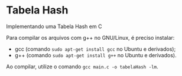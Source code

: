 # Tabela Hash
Implementando uma Tabela Hash em C

Para compilar os arquivos com g++ no GNU/Linux, é preciso instalar:
  - gcc (comando `sudo apt-get install gcc` no Ubuntu e derivados);
  - g++ (comando `sudo apt-get install g++` no Ubuntu e derivados).
  
Ao compilar, utilize o comando `gcc main.c -o tabelaHash -lm`.
